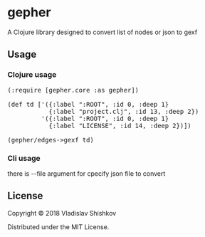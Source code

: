 # gepher

A Clojure library designed to convert list of nodes or json to gexf

## Usage

### Clojure usage
<pre>
(:require [gepher.core :as gepher])

(def td ['({:label ":ROOT", :id 0, :deep 1}
           {:label "project.clj", :id 13, :deep 2})
         '({:label ":ROOT", :id 0, :deep 1}
           {:label "LICENSE", :id 14, :deep 2})])

(gepher/edges->gexf td)
</pre>

### Cli usage 
there is --file argument for cpecify json file to convert

## License

Copyright © 2018 Vladislav Shishkov

Distributed under the MIT License.
